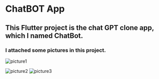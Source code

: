 # ChatBOT App
## This Flutter project is the chat GPT clone app, which I named ChatBot.
### I attached some pictures in this project.

![picture1](https://github.com/shahriar00/ChatBOT-App/assets/70763173/8a04ec32-54eb-431e-8a68-899d34992772)

![picture2](https://github.com/shahriar00/ChatBOT-App/assets/70763173/7de4d507-40fe-4f7e-8e96-c3b78c6f90ee)
![picture3](https://github.com/shahriar00/ChatBOT-App/assets/70763173/867b1469-4bbe-4616-a0d3-3de2795d65f8)

